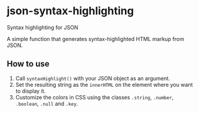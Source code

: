 # json-syntax-highlighting

Syntax highlighting for JSON

A simple function that generates syntax-highlighted HTML markup from JSON.

## How to use

1. Call `syntaxHighlight()` with your JSON object as an argument.
2. Set the resulting string as the `innerHTML` on the element where you want to display it.
3. Customize the colors in CSS using the classes `.string`, `.number`, `.boolean`, `.null` and `.key`.

